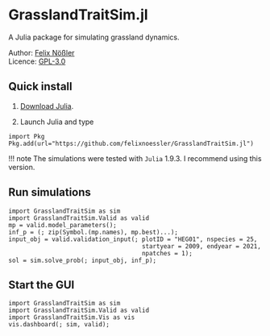 # GrasslandTraitSim.jl

A Julia package for simulating grassland dynamics.

Author: [Felix Nößler](https://github.com/FelixNoessler/)\
Licence: [GPL-3.0](https://github.com/FelixNoessler/GrasslandTraitSim.jl/blob/master/LICENSE)

## Quick install

1. [Download Julia](https://julialang.org/downloads/).

2. Launch Julia and type

```@julia
import Pkg
Pkg.add(url="https://github.com/felixnoessler/GrasslandTraitSim.jl")
```

!!! note
    The simulations were tested with `Julia` 1.9.3. I recommend using this version.
    
## Run simulations

```@julia
import GrasslandTraitSim as sim
import GrasslandTraitSim.Valid as valid
mp = valid.model_parameters();
inf_p = (; zip(Symbol.(mp.names), mp.best)...);
input_obj = valid.validation_input(; plotID = "HEG01", nspecies = 25,
                                     startyear = 2009, endyear = 2021,
                                     npatches = 1);
sol = sim.solve_prob(; input_obj, inf_p);
```

## Start the GUI

```@julia
import GrasslandTraitSim as sim
import GrasslandTraitSim.Valid as valid
import GrasslandTraitSim.Vis as vis
vis.dashboard(; sim, valid);
```
